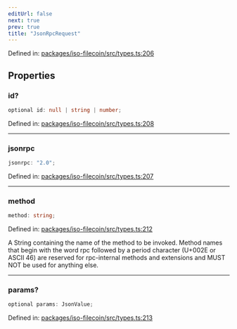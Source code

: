 ```yaml
---
editUrl: false
next: true
prev: true
title: "JsonRpcRequest"
---
```


Defined in: [packages/iso-filecoin/src/types.ts:206](https://github.com/hugomrdias/filecoin/blob/main/packages/iso-filecoin/src/types.ts#L206)

## Properties

### id?

```ts
optional id: null | string | number;
```

Defined in: [packages/iso-filecoin/src/types.ts:208](https://github.com/hugomrdias/filecoin/blob/main/packages/iso-filecoin/src/types.ts#L208)

***

### jsonrpc

```ts
jsonrpc: "2.0";
```

Defined in: [packages/iso-filecoin/src/types.ts:207](https://github.com/hugomrdias/filecoin/blob/main/packages/iso-filecoin/src/types.ts#L207)

***

### method

```ts
method: string;
```

Defined in: [packages/iso-filecoin/src/types.ts:212](https://github.com/hugomrdias/filecoin/blob/main/packages/iso-filecoin/src/types.ts#L212)

A String containing the name of the method to be invoked. Method names that begin with the word rpc followed by a period character (U+002E or ASCII 46) are reserved for rpc-internal methods and extensions and MUST NOT be used for anything else.

***

### params?

```ts
optional params: JsonValue;
```

Defined in: [packages/iso-filecoin/src/types.ts:213](https://github.com/hugomrdias/filecoin/blob/main/packages/iso-filecoin/src/types.ts#L213)
